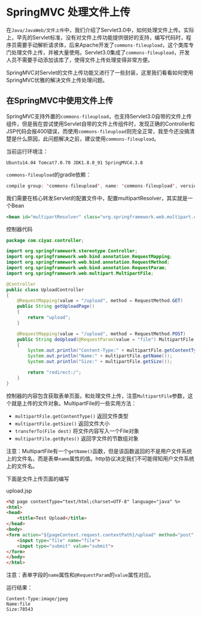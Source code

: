 # SpringMVC 处理文件上传

在`Java/JavaWeb/文件上传`中，我们介绍了Servlet3.0中，如何处理文件上传。实际上，早先的Servlet标准，没有对文件上传功能提供很好的支持，编写代码时，程序员需要手动解析请求体，后来Apache开发了`commons-fileupload`，这个类库专门处理文件上传，并被大量使用。Servlet3.0集成了`commons-fileupload`，开发人员不需要手动添加该库了，使得文件上传处理变得非常方便。

SpringMVC对Servlet的文件上传功能又进行了一些封装，这里我们看看如何使用SpringMVC优雅的解决文件上传处理问题。

## 在SpringMVC中使用文件上传

SpringMVC支持外置的`commons-fileupload`，也支持Servlet3.0自带的文件上传组件，但是我在尝试使用Servlet自带的文件上传组件时，发现正确的Controller和JSP代码会报400错误，而使用`commons-fileupload`则完全正常，我至今还没搞清楚是什么原因，此问题解决之前，建议使用`commons-fileupload`。

当前运行环境注：
```
Ubuntu14.04 Tomcat7.0.70 JDK1.8.0_91 SpringMVC4.3.8
```

`commons-fileupload`的gradle依赖：
```java
compile group: 'commons-fileupload', name: 'commons-fileupload', version: '1.3.2'
```

我们需要在核心转发Servlet的配置文件中，配置multipartResolver，其实就是一个Bean

```xml
<bean id="multipartResolver" class="org.springframework.web.multipart.commons.CommonsMultipartResolver"/>
```

控制器代码
```java
package com.ciyaz.controller;

import org.springframework.stereotype.Controller;
import org.springframework.web.bind.annotation.RequestMapping;
import org.springframework.web.bind.annotation.RequestMethod;
import org.springframework.web.bind.annotation.RequestParam;
import org.springframework.web.multipart.MultipartFile;

@Controller
public class UploadController
{
	@RequestMapping(value = "/upload", method = RequestMethod.GET)
	public String getUploadPage()
	{
		return "upload";
	}

	@RequestMapping(value = "/upload", method = RequestMethod.POST)
	public String doUpload(@RequestParam(value = "file") MultipartFile multipartFile)
	{
		System.out.println("Content-Type:" + multipartFile.getContentType());
		System.out.println("Name:" + multipartFile.getName());
		System.out.println("Size:" + multipartFile.getSize());

		return "redirect:/";
	}
}
```

控制器的内容包含获取表单页面，和处理文件上传，注意`MultipartFile`参数，这个就是上传的文件对象。MultipartFile的一些实用方法：

* `multipartFile.getContentType()` 返回文件类型
* `multipartFile.getSize()` 返回文件大小
* `transferTo(File dest)` 将文件内容写入一个File对象
* `multipartFile.getBytes()` 返回字文件的节数组对象

注意：MultipartFile有一个`getName()`函数，但是该函数返回的不是用户文件系统上的文件名，而是表单`name`属性的值。http协议决定我们不可能得知用户文件系统上的文件名。

下面是文件上传页面的编写

upload.jsp
```html
<%@ page contentType="text/html;charset=UTF-8" language="java" %>
<html>
<head>
	<title>Test Upload</title>
</head>
<body>
<form action="${pageContext.request.contextPath}/upload" method="post" enctype="multipart/form-data">
	<input type="file" name="file">
	<input type="submit" value="submit">
</form>
</body>
</html>
```

注意：表单字段的`name`属性和`@RequestParam`的`value`属性对应。

运行结果：

```
Content-Type:image/jpeg
Name:file
Size:78543
```
